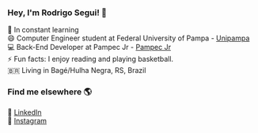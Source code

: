 
### Hey, I'm Rodrigo Segui! 👋

🔭 In constant learning <br>
😄  Computer Engineer student at Federal University of Pampa - [Unipampa](https://unipampa.edu.br/)<br>
💻 Back-End Developer at Pampec Jr - [Pampec Jr](https://pampecjr.com/)<br>
⚡ Fun facts: I enjoy reading and playing basketball. <br>
🇧🇷 Living in Bagé/Hulha Negra, RS, Brazil <br>

### Find me elsewhere 🌎

🚀 [LinkedIn](https://www.linkedin.com/in/rodrigoasegui/) <br>
📸 [Instagram](https://instagram.com/rodrigo_segui/) <br>
